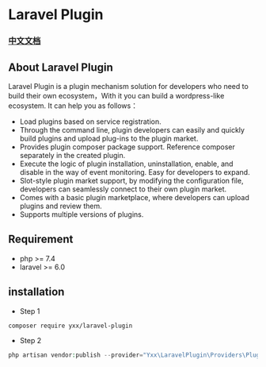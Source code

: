 # Laravel Plugin 

### [中文文档](http://docs.you-tang.com/)

## About Laravel Plugin
Laravel Plugin is a plugin mechanism solution for developers who need to build their own ecosystem，With it you can build a wordpress-like ecosystem. It can help you as follows：

* Load plugins based on service registration.
* Through the command line, plugin developers can easily and quickly build plugins and upload plug-ins to the plugin market.
* Provides plugin composer package support. Reference composer separately in the created plugin.
* Execute the logic of plugin installation, uninstallation, enable, and disable in the way of event monitoring. Easy for developers to expand.
* Slot-style plugin market support, by modifying the configuration file, developers can seamlessly connect to their own plugin market.
* Comes with a basic plugin marketplace, where developers can upload plugins and review them.
* Supports multiple versions of plugins.


## Requirement

* php >= 7.4
* laravel >= 6.0


## installation

* Step 1
```shell
composer require yxx/laravel-plugin
```

* Step 2
```php
php artisan vendor:publish --provider="Yxx\LaravelPlugin\Providers\PluginServiceProvider"
```















